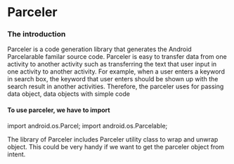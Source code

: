 # Parceler

### The introduction
Parceler is a code generation library that generates the Android Parcelarable familar source code. Parceler is easy to transfer data from one activity to another activity such as transferring the text that user input in one activity to another activity. For example, when a user enters a keyword in search box, the keyword that user enters should be shown up with the search result in another activities. Therefore, the parceler uses for passing data object, data objects with simple code 

#### To use parceler, we have to import

import android.os.Parcel;
import android.os.Parcelable;

The library of Parceler includes Parceler utility class to wrap and unwrap object. This could be very handy if we want to get the parceler object from intent.
